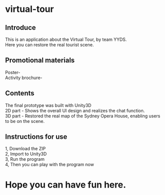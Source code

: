 # virtual-tour
## Introduce
This is an application about the Virtual Tour, by team YYDS.<br>
Here you can restore the real tourist scene.

## Promotional materials
Poster-<br>
Activity brochure-<br>

## Contents
The final prototype was built with Unity3D<br>
2D part - Shows the overall UI design and realizes the chat function.<br>
3D part - Restored the real map of the Sydney Opera House, enabling users to be on the scene.<br>

## Instructions for use
1, Download the ZIP<br>
2, Import to Unity3D<br>
3, Run the program<br>
4, Then you can play with the program now<br>

# Hope you can have fun here.

